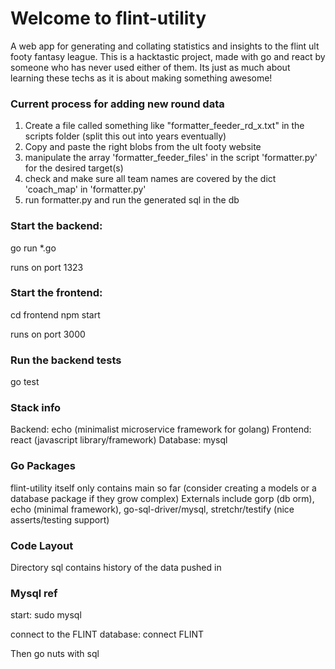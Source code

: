 # Welcome to flint-utility

A web app for generating and collating statistics and insights to the flint ult footy fantasy league.
This is a hacktastic project, made with go and react by someone who has never used either of them.  Its just as much about learning these techs as it is about making something awesome!


### Current process for adding new round data
1) Create a file called something like "formatter_feeder_rd_x.txt" in the scripts folder (split this out into years eventually)
2) Copy and paste the right blobs from the ult footy website 
3) manipulate the array 'formatter_feeder_files' in the script 'formatter.py' for the desired target(s)
4) check and make sure all team names are covered by the dict 'coach_map' in 'formatter.py'
5) run formatter.py and run the generated sql in the db


### Start the backend:

   go run *.go

runs on port 1323


### Start the frontend:

   cd frontend
   npm start

runs on port 3000


### Run the backend tests

   go test


### Stack info

Backend: echo (minimalist microservice framework for golang)
Frontend: react (javascript library/framework)
Database: mysql


### Go Packages

flint-utility itself only contains main so far (consider creating a models or a database package if they grow complex)
Externals include gorp (db orm), echo (minimal framework), go-sql-driver/mysql, stretchr/testify (nice asserts/testing support)


### Code Layout

Directory sql contains history of the data pushed in


### Mysql ref

start:
   sudo mysql 

connect to the FLINT database:
   connect FLINT

Then go nuts with sql
